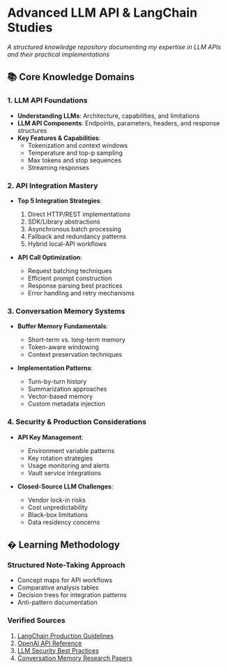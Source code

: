 # Advanced LLM API & LangChain Studies

*A structured knowledge repository documenting my expertise in LLM APIs and their practical implementations*

## 📚 Core Knowledge Domains

### 1. LLM API Foundations
- **Understanding LLMs**: Architecture, capabilities, and limitations
- **LLM API Components**: Endpoints, parameters, headers, and response structures
- **Key Features & Capabilities**: 
  - Tokenization and context windows
  - Temperature and top-p sampling
  - Max tokens and stop sequences
  - Streaming responses

### 2. API Integration Mastery
- **Top 5 Integration Strategies**:
  1. Direct HTTP/REST implementations
  2. SDK/Library abstractions
  3. Asynchronous batch processing
  4. Fallback and redundancy patterns
  5. Hybrid local-API workflows

- **API Call Optimization**:
  - Request batching techniques
  - Efficient prompt construction
  - Response parsing best practices
  - Error handling and retry mechanisms

### 3. Conversation Memory Systems
- **Buffer Memory Fundamentals**:
  - Short-term vs. long-term memory
  - Token-aware windowing
  - Context preservation techniques

- **Implementation Patterns**:
  - Turn-by-turn history
  - Summarization approaches
  - Vector-based memory
  - Custom metadata injection

### 4. Security & Production Considerations
- **API Key Management**:
  - Environment variable patterns
  - Key rotation strategies
  - Usage monitoring and alerts
  - Vault service integrations

- **Closed-Source LLM Challenges**:
  - Vendor lock-in risks
  - Cost unpredictability
  - Black-box limitations
  - Data residency concerns

## � Learning Methodology

### Structured Note-Taking Approach
- Concept maps for API workflows
- Comparative analysis tables
- Decision trees for integration patterns
- Anti-pattern documentation

### Verified Sources
1. [LangChain Production Guidelines](https://python.langchain.com/docs/guides/production)
2. [OpenAI API Reference](https://platform.openai.com/docs/api-reference)
3. [LLM Security Best Practices](https://ai.google/responsibility/security-best-practices)
4. [Conversation Memory Research Papers](https://arxiv.org/search/?query=conversation+memory)
